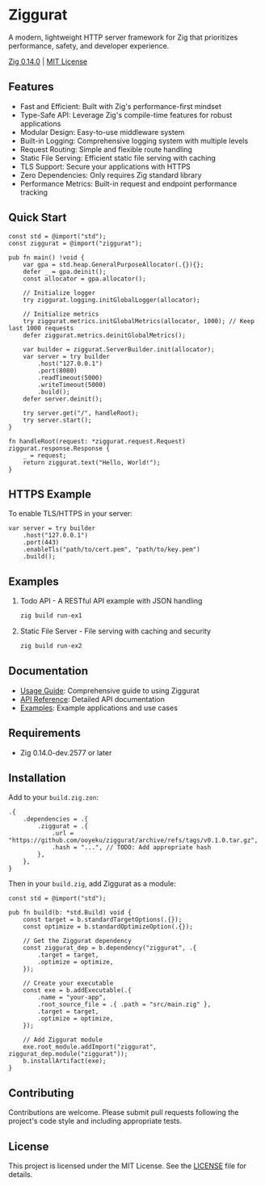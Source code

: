 # Ziggurat

A modern, lightweight HTTP server framework for Zig that prioritizes performance, safety, and developer experience.

[Zig 0.14.0](https://ziglang.org) | [MIT License](LICENSE)

## Features

- Fast and Efficient: Built with Zig's performance-first mindset
- Type-Safe API: Leverage Zig's compile-time features for robust applications
- Modular Design: Easy-to-use middleware system
- Built-in Logging: Comprehensive logging system with multiple levels
- Request Routing: Simple and flexible route handling
- Static File Serving: Efficient static file serving with caching
- TLS Support: Secure your applications with HTTPS
- Zero Dependencies: Only requires Zig standard library
- Performance Metrics: Built-in request and endpoint performance tracking

## Quick Start

```zig
const std = @import("std");
const ziggurat = @import("ziggurat");

pub fn main() !void {
    var gpa = std.heap.GeneralPurposeAllocator(.{}){};
    defer _ = gpa.deinit();
    const allocator = gpa.allocator();

    // Initialize logger
    try ziggurat.logging.initGlobalLogger(allocator);
    
    // Initialize metrics
    try ziggurat.metrics.initGlobalMetrics(allocator, 1000); // Keep last 1000 requests
    defer ziggurat.metrics.deinitGlobalMetrics();

    var builder = ziggurat.ServerBuilder.init(allocator);
    var server = try builder
        .host("127.0.0.1")
        .port(8080)
        .readTimeout(5000)
        .writeTimeout(5000)
        .build();
    defer server.deinit();

    try server.get("/", handleRoot);
    try server.start();
}

fn handleRoot(request: *ziggurat.request.Request) ziggurat.response.Response {
    _ = request;
    return ziggurat.text("Hello, World!");
}
```

## HTTPS Example

To enable TLS/HTTPS in your server:

```zig
var server = try builder
    .host("127.0.0.1")
    .port(443)
    .enableTls("path/to/cert.pem", "path/to/key.pem")
    .build();
```

## Examples

1. Todo API - A RESTful API example with JSON handling
   ```bash
   zig build run-ex1
   ```

2. Static File Server - File serving with caching and security
   ```bash
   zig build run-ex2
   ```

## Documentation

- [Usage Guide](docs/usage.md): Comprehensive guide to using Ziggurat
- [API Reference](docs/usage.md#api-reference): Detailed API documentation
- [Examples](examples/): Example applications and use cases

## Requirements

- Zig 0.14.0-dev.2577 or later

## Installation

Add to your `build.zig.zon`:

```zig
.{
    .dependencies = .{
        .ziggurat = .{
            .url = "https://github.com/ooyeku/ziggurat/archive/refs/tags/v0.1.0.tar.gz",
            .hash = "...", // TODO: Add appropriate hash
        },
    },
}
```

Then in your `build.zig`, add Ziggurat as a module:

```zig
const std = @import("std");

pub fn build(b: *std.Build) void {
    const target = b.standardTargetOptions(.{});
    const optimize = b.standardOptimizeOption(.{});

    // Get the Ziggurat dependency
    const ziggurat_dep = b.dependency("ziggurat", .{
        .target = target,
        .optimize = optimize,
    });

    // Create your executable
    const exe = b.addExecutable(.{
        .name = "your-app",
        .root_source_file = .{ .path = "src/main.zig" },
        .target = target,
        .optimize = optimize,
    });

    // Add Ziggurat module
    exe.root_module.addImport("ziggurat", ziggurat_dep.module("ziggurat"));
    b.installArtifact(exe);
}
```

## Contributing

Contributions are welcome. Please submit pull requests following the project's code style and including appropriate tests.

## License

This project is licensed under the MIT License. See the [LICENSE](LICENSE) file for details.

